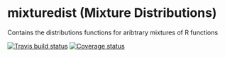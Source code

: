 # mixturedist (Mixture Distributions)
Contains the distributions functions for aribtrary mixtures of R functions

[![Travis build status](https://travis-ci.org/bertcarnell/mixturedist.svg?branch=master)](https://travis-ci.org/bertcarnell/mixturedist)
[![Coverage status](https://codecov.io/gh/bertcarnell/mixturedist/branch/master/graph/badge.svg)](https://codecov.io/github/bertcarnell/mixturedist?branch=master)
